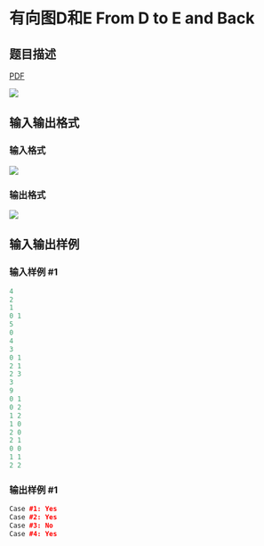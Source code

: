 # 有向图D和E From D to E and Back

## 题目描述

[problemUrl]: https://uva.onlinejudge.org/index.php?option=com_onlinejudge&Itemid=8&category=23&page=show_problem&problem=2116

[PDF](https://uva.onlinejudge.org/external/111/p11175.pdf)

![](https://cdn.luogu.com.cn/upload/vjudge_pic/UVA11175/faf6823e952ceb9b0051b335e357fb798a5b2407.png)

## 输入输出格式

### 输入格式

![](https://cdn.luogu.com.cn/upload/vjudge_pic/UVA11175/4c436af7017003403ad5c0877b9163867151cb60.png)

### 输出格式

![](https://cdn.luogu.com.cn/upload/vjudge_pic/UVA11175/988cda0d2792e9b42739c2dc2e4a9c0e4567363a.png)

## 输入输出样例

### 输入样例 #1

```cpp
4
2
1
0 1
5
0
4
3
0 1
2 1
2 3
3
9
0 1
0 2
1 2
1 0
2 0
2 1
0 0
1 1
2 2
```


### 输出样例 #1

```cpp
Case #1: Yes
Case #2: Yes
Case #3: No
Case #4: Yes
```


